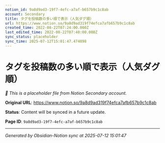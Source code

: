 ```yaml
---
notion_id: 9a8d9ad3-19f7-4efc-a7af-b657b9c1c8ab
account: Secondary
title: タグを投稿数の多い順で表示（人気ダグ順）
url: https://www.notion.so/9a8d9ad319f74efca7afb657b9c1c8ab
created_time: 2022-08-22T07:24:00.000Z
last_edited_time: 2022-08-22T07:40:00.000Z
sync_status: placeholder
sync_time: 2025-07-12T15:01:47.474898
---
```


# タグを投稿数の多い順で表示（人気ダグ順）

*🔄 This is a placeholder file from Notion Secondary account.*

**Original URL**: https://www.notion.so/9a8d9ad319f74efca7afb657b9c1c8ab

**Status**: Content will be synced in a future update.

**Page ID**: `9a8d9ad3-19f7-4efc-a7af-b657b9c1c8ab`

---

*Generated by Obsidian-Notion sync at 2025-07-12 15:01:47*

